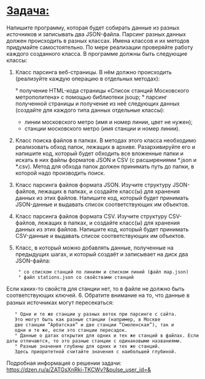 # <u>**Задача:**</u>
Напишите программу, которая будет собирать данные из разных источников и записывать два JSON-файла. Парсинг разных данных должен происходить в разных классах. Имена классов и их методов придумайте самостоятельно. По мере реализации проверяйте работу каждого созданного класса. В программе должны быть следующие классы:

1. Класс парсинга веб-страницы. В нём должно происходить (реализуйте каждую операцию в отдельных методах):  


    ° получение HTML-кода страницы «Список станций Московского 
    метрополитена» с помощью библиотеки jsoup;
    ° парсинг полученной страницы и получение из неё следующих данных
    (создайте для каждого типа данных отдельные классы):
    - линии московского метро (имя и номер линии, цвет не нужен);
    - станции московского метро (имя станции и номер линии).

2. Класс поиска файлов в папках. В методах этого класса необходимо реализовать обход папок, лежащих в архиве. Разархивируйте его и напишите код, который будет обходить все вложенные папки и искать в них файлы форматов JSON и CSV (с расширениями *.json и *.csv). Метод для обхода папок должен принимать путь до папки, в которой надо производить поиск.

3. Класс парсинга файлов формата JSON. Изучите структуру JSON-файлов, лежащих в папках, и создайте класс(ы) для хранения данных из этих файлов. Напишите код, который будет принимать JSON-данные и выдавать список соответствующих им объектов.

4. Класс парсинга файлов формата CSV. Изучите структуру CSV-файлов, лежащих в папках, и создайте класс(ы) для хранения данных из этих файлов. Напишите код, который будет принимать CSV-данные и выдавать список соответствующих им объектов.

5. Класс, в который можно добавлять данные, полученные на предыдущих шагах, и который создаёт и записывает на диск два JSON-файла:  

        ° со списком станций по линиям и списком линий (файл map.json)
        ° файл stations.json со свойствами станций
Если каких-то свойств для станции нет, то в файле не должно быть соответствующих ключей.
6. Обратите внимание на то, что данные в разных источниках могут пересекаться:
   ㅤ

       ° Одни и те же станции у разных веток при парсинге с сайта.
       Это могут быть как разные станции (например, в Москве 
       две станции “Арбатская” и две станции “Смоленская”), так и 
       одни и те же, если это станции пересадок.
       ° Данные о датах открытия для одних и тех же станций в файлах. Если даты отличаются, то это разные станции с одинаковыми названиями.
       ° Разные значения глубины для одних и тех же станций. 
       Здесь приоритетной считайте значения с наибольшей глубиной.


Подробная информация о решении задачи: https://dzen.ru/a/ZATGsXnRki-TKCWv?&pulse_user_id=&